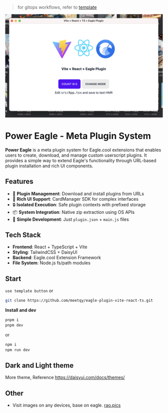 > for gitops workflows, refer to [template](https://github.com/eagle-cooler/template)

![](./preview.png)

# Power Eagle - Meta Plugin System

**Power Eagle** is a meta plugin system for Eagle.cool extensions that enables users to create, download, and manage custom userscript plugins. It provides a simple way to extend Eagle's functionality through URL-based plugin installation and rich UI components.

## Features

- 🔌 **Plugin Management**: Download and install plugins from URLs
- 🎨 **Rich UI Support**: CardManager SDK for complex interfaces  
- 🔒 **Isolated Execution**: Safe plugin contexts with prefixed storage
- 📦 **System Integration**: Native zip extraction using OS APIs
- 🎯 **Simple Development**: Just `plugin.json` + `main.js` files

## Tech Stack

- **Frontend**: React + TypeScript + Vite
- **Styling**: TailwindCSS + DaisyUI
- **Backend**: Eagle.cool Extension Framework
- **File System**: Node.js fs/path modules

## Start

`use template button` or

```sh
git clone https://github.com/meetqy/eagle-plugin-vite-react-ts.git
```

**Install and dev**

```sh
pnpm i
pnpm dev
```

or

```sh
npm i
npm run dev
```

## Dark and Light theme

More theme, Reference https://daisyui.com/docs/themes/

## Other

- Visit images on any devices, base on eagle. [rao.pics](https://github.com/meetqy/rao-pics)
